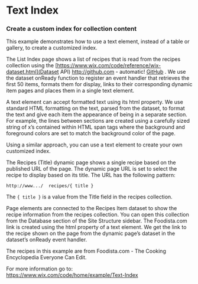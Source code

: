# Text Index
### Create a custom index for collection content
This example demonstrates how to use a text element, instead of a table or gallery, to create a customized index.

The List Index page shows a list of recipes that is read from the recipes collection using the [https://www.wix.com/code/reference/wix-dataset.html](Dataset API) http://github.com - automatic!
[GitHub](http://github.com)
. We use the dataset onReady function to register an event handler that retrieves the first 50 items, formats them for display, links to their corresponding dynamic item pages and places them in a single text element.

A text element can accept formatted text using its html property. We use standard HTML formatting on the text, parsed from the dataset, to format the text and give each item the appearance of being in a separate section. For example, the lines between sections are created using a carefully sized string of x’s contained within HTML span tags where the background and foreground colors are set to match the background color of the page.  

Using a similar approach, you can use a text element to create your own customized index.

The Recipes (Title) dynamic page shows a single recipe based on the published URL of the page. The dynamic page URL is set to select the recipe to display based on its title. The URL has the following pattern:

``http://www.../  recipes/{ title }``

The  ``{ title }``  is a value from the Title field in the recipes collection.

Page elements are connected to the Recipes Item dataset to show the recipe information from the recipes collection. You can open this collection from the Database section of the Site Structure sidebar. The Foodista.com link is created using the html property of a text element. We get the link to the recipe shown on the page from the dynamic page’s dataset in the dataset’s onReady event handler.

The recipes in this example are from Foodista.com - The Cooking Encyclopedia Everyone Can Edit.

For more information go to: https://www.wix.com/code/home/example/Text-Index
